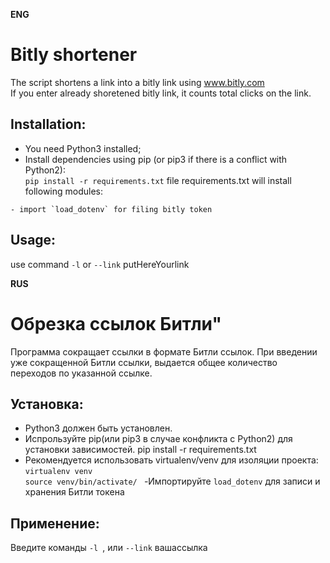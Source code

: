   **ENG**
# Bitly shortener


The script shortens a link into a bitly link using www.bitly.com \
If you enter already shoretened bitly link, it counts total clicks on the link.


## Installation:
   - You need Python3 installed; 
   - Install dependencies using pip (or pip3 if there is a conflict with Python2):  
     `pip install -r requirements.txt`
    file requirements.txt will install following modules:
    
 
    

    - import `load_dotenv` for filing bitly token 
    
  
 
  

## Usage:

use command `-l`  or `--link`  putHereYourlink











   **RUS**
    
   
# Обрезка ссылок Битли"

Программа сокращает ссылки в формате Битли ссылок. При введении уже сокращенной Битли ссылки, выдается общее количество переходов по указанной ссылке.

## Установка:
  - Python3 должен быть установлен. 
  - Испрользуйте pip(или pip3 в случае конфликта с Python2) для установки зависимостей.
    pip install -r requirements.txt
  - Рекомендуется использовать virtualenv/venv для изоляции проекта:\
        ` virtualenv venv `   
        `source venv/bin/activate/ `
  -Импортируйте `load_dotenv` для записи и хранения Битли токена
  

## Применение:

Введите команды `-l `, или `--link` вашассылка
